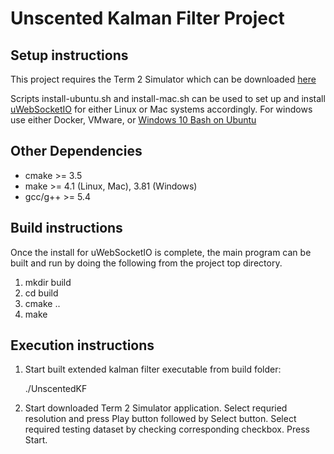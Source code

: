 # Unscented Kalman Filter Project

## Setup instructions

This project requires the Term 2 Simulator which can be downloaded [here](https://github.com/udacity/self-driving-car-sim/releases)

Scripts install-ubuntu.sh and install-mac.sh can be used to set up and install [uWebSocketIO](https://github.com/uWebSockets/uWebSockets) for either Linux or Mac systems accordingly. For windows use either Docker, VMware, or [Windows 10 Bash on Ubuntu](https://www.howtogeek.com/249966/how-to-install-and-use-the-linux-bash-shell-on-windows-10/)


## Other Dependencies

* cmake >= 3.5
* make >= 4.1 (Linux, Mac), 3.81 (Windows)
* gcc/g++ >= 5.4


## Build instructions

Once the install for uWebSocketIO is complete, the main program can be built and run by doing the following from the project top directory.

1. mkdir build
2. cd build
3. cmake ..
4. make


## Execution instructions

1. Start built extended kalman filter executable from build folder:
  
   ./UnscentedKF
   
2. Start downloaded Term 2 Simulator application. Select requried resolution and press Play button followed by Select button. Select required testing dataset by checking corresponding checkbox. Press Start. 
